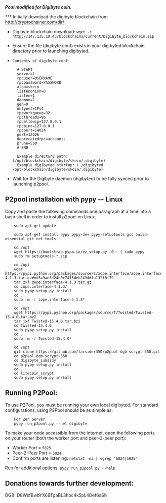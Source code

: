 ***Pool modified for Digibyte coin.***

*** Initially download the digibyte blockchain from http://cryptochainer.com/dir/

* Digibyte blockchain download: `wget -c http://147.135.10.45/blockchains/current/DigiByte_blockchain.zip`

* Ensure the file (digibyte.conf) exists in your digibyted blockchain directory prior to launching digibyted.
		
* `Contents of digibyte.conf:`

		# START
		server=1
		rpcuser=USERNAME
		rpcpassword=PASSWORD
		algo=skein
		listenonion=0
		listen=1
		daemon=1
		gen=0
		onlynet=IPv4
		rpcworkqueue=32
		rpcthreads=96
		rpcallowip=127.0.0.1
		rpcbind=127.0.0.1
		rpcport=14024
		port=12026
		deprecatedrpc=accounts
		prune=550
		# END
		
		Example directory path: (/opt/blockchain/digibyte/skein/.digibyte)		
		Example digibyted startup: (./digibyted /opt/blockchain/digibyte/skein/.digibyte)
		
* Wait for the Digibyte daemon (digibyted) to be fully synced prior to launching p2pool.



P2pool installation with pypy -- Linux
---------------------------------------

Copy and paste the following commands one paragraph at a time into a bash shell in order to install p2pool on Linux.


		sudo apt-get update

		sudo apt-get install pypy pypy-dev pypy-setuptools gcc build-essential git net-tools

		cd /opt
		wget https://bootstrap.pypa.io/ez_setup.py -O - | sudo pypy
		sudo rm setuptools-*.zip

		cd /opt
		wget https://pypi.python.org/packages/source/z/zope.interface/zope.interface-4.1.3.tar.gz#md5=9ae3d24c0c7415deb249dd1a132f0f79
		tar zxf zope.interface-4.1.3.tar.gz
		cd zope.interface-4.1.3/
		sudo pypy setup.py install
		cd ..
		sudo rm -r zope.interface-4.1.3*

		cd /opt
		wget https://pypi.python.org/packages/source/T/Twisted/Twisted-15.4.0.tar.bz2
		tar jxf Twisted-15.4.0.tar.bz2
		cd Twisted-15.4.0
		sudo pypy setup.py install
		cd ..
		sudo rm -r Twisted-15.4.0*

		cd /opt
		git clone https://github.com/farsider350/p2pool-dgb-scrypt-350.git
		cd p2pool-dgb-scrypt-350
		cd digibyte_subsidy
		sudo pypy setup.py install
		cd ..
		cd litecoin_scrypt
		sudo pypy setup.py install    


Running P2Pool:
-------------------------
To use P2Pool, you must be running your own local digibyted. For standard configurations, using P2Pool should be as simple as:

		For Zen Server
		pypy run_p2pool.py --net digibyte
		
To make your node accessible from the internet, open the following ports on your router (both the worker port and peer-2-peer port): 
* Worker Port = `5025`
* Peer-2-Peer Port = `5024`
* Confirm ports are listening: `netstat -na | egrep '5024|5025'` 

Run for additional options: `pypy run_p2pool.py --help`


Donations towards further development:
-------------------------
DGB: D8WsfBwbYX6BTpaBL3hbc4k5pL4Def6sSh
